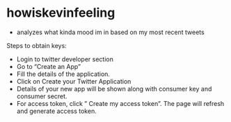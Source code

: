 # howiskevinfeeling
- analyzes what kinda mood im in based on my most recent tweets

Steps to obtain keys:
- Login to twitter developer section
- Go to “Create an App”
- Fill the details of the application.
- Click on Create your Twitter Application
- Details of your new app will be shown along with consumer key and consumer secret.
- For access token, click ” Create my access token”. The page will refresh and generate access token.
